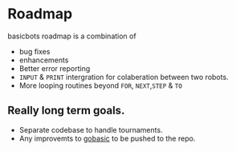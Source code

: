 # Roadmap

basicbots roadmap is a combination of

- bug fixes
- enhancements
- Better error reporting
- `INPUT` & `PRINT` intergration for colaberation between two robots. 
- More looping routines beyond `FOR`, `NEXT`,`STEP` & `TO`


## Really long term goals.
- Separate codebase to handle tournaments. 
- Any improvemts to [gobasic](https://github.com/skx/gobasic) to be pushed to the repo.